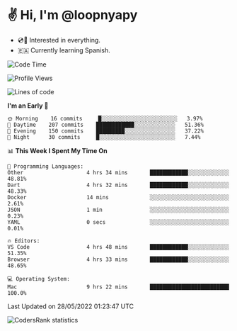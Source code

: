 # ✌️ Hi, I'm @loopnyapy

- 💿📀 Interested in everything.
- 🇪🇦 Currently learning Spanish.

<!--START_SECTION:waka-->
![Code Time](http://img.shields.io/badge/Code%20Time-0%20secs-blue)

![Profile Views](http://img.shields.io/badge/Profile%20Views-0-blue)

![Lines of code](https://img.shields.io/badge/From%20Hello%20World%20I%27ve%20Written-155%20Thousand%20lines%20of%20code-blue)

**I'm an Early 🐤** 

```text
🌞 Morning    16 commits     █░░░░░░░░░░░░░░░░░░░░░░░░   3.97% 
🌆 Daytime    207 commits    ████████████░░░░░░░░░░░░░   51.36% 
🌃 Evening    150 commits    █████████░░░░░░░░░░░░░░░░   37.22% 
🌙 Night      30 commits     █░░░░░░░░░░░░░░░░░░░░░░░░   7.44%

```


📊 **This Week I Spent My Time On** 

```text
💬 Programming Languages: 
Other                    4 hrs 34 mins       ████████████░░░░░░░░░░░░░   48.81% 
Dart                     4 hrs 32 mins       ████████████░░░░░░░░░░░░░   48.33% 
Docker                   14 mins             ░░░░░░░░░░░░░░░░░░░░░░░░░   2.61% 
JSON                     1 min               ░░░░░░░░░░░░░░░░░░░░░░░░░   0.23% 
YAML                     0 secs              ░░░░░░░░░░░░░░░░░░░░░░░░░   0.01%

🔥 Editors: 
VS Code                  4 hrs 48 mins       ████████████░░░░░░░░░░░░░   51.35% 
Browser                  4 hrs 33 mins       ████████████░░░░░░░░░░░░░   48.65%

💻 Operating System: 
Mac                      9 hrs 22 mins       █████████████████████████   100.0%

```


 Last Updated on 28/05/2022 01:23:47 UTC
<!--END_SECTION:waka-->

![CodersRank statistics](https://cr-ss-service.azurewebsites.net/api/ScreenShot?widget=summary&username=loopnyapy)
